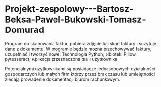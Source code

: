 # Projekt-zespolowy---Bartosz-Beksa-Pawel-Bukowski-Tomasz-Domurad

Program do skanowania faktur, pobiera zdjęcie lub skan faktury i sczytuje dane z dokumentu. W programie będzie można przechowywać faktury, uzupełniać i tworzyć nowe.
Technologia Python; bibloteki Pillow, pytesseract; Aplikacja przeznaczona dla 1 użytkownika

Potencjalnymi użytkownikami są posiadacze jednosobowych działalności gospodarczych lub małych firm którzy przez brak czasu lub umiejętności zlecają prowadenie dokumentacji biurom rachunkowym.

